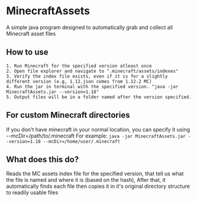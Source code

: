 # MinecraftAssets
A simple java program designed to automatically grab and collect all Minecraft asset files

## How to use
```
1. Run Minecraft for the specified version atleast once
2. Open file explorer and navigate to ".minecraft/assets/indexes"
3. Verify the index file exists, even if it is for a slightly different version (e.g, 1.12.json comes from 1.12.2 MC)
4. Run the jar in terminal with the specified version. "java -jar MinecraftAssets.jar --version=1.18"
5. Output files will be in a folder named after the version specified.
```

## For custom Minecraft directories
If you don't have minecraft in your normal location, you can specify it using --mcDir=/path/to/.minecraft For example:
`java -jar MinecraftAssets.jar --version=1.18 --mcDir=/home/user/.minecraft`

## What does this do?
Reads the MC assets index file for the specified version, that tell us what the file is named and where it is (based on the hash),
After that, it automatically finds each file then copies it in it's original directory structure to readily usable files
